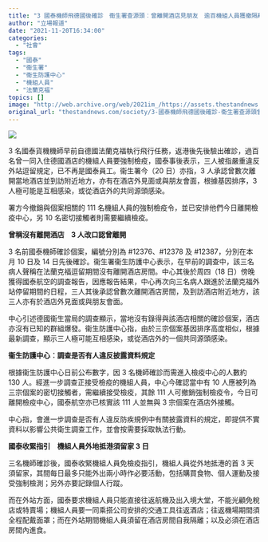 ```yaml
---
title: "3 國泰機師飛德國後確診　衞生署查源頭︰曾離開酒店見朋友　逾百機組人員獲撤隔離令"
author: "立場報道"
date: "2021-11-20T16:34:00"
categories:
  - "社會"
tags:
  - "國泰"
  - "衞生署"
  - "衞生防護中心"
  - "機組人員"
  - "法蘭克福"
topics: []
image: "http://web.archive.org/web/2021im_/https://assets.thestandnews.com/media/photos/trailersspnsg-22_hTAvE.png"
original_url: "thestandnews.com/society/3-國泰機師飛德國後確診-衞生署查源頭曾離開酒店見朋友-逾百機組人員獲撤隔離令"
---
```

![](http://web.archive.org/web/2021im_/https://assets.thestandnews.com/media/photos/trailersspnsg-22_hTAvE.png)

3 名國泰貨機機師早前自德國法蘭克福執行飛行任務，返港後先後驗出確診，過百名曾一同入住德國酒店的機組人員要強制檢疫，國泰事後表示，三人被指嚴重違反外站逗留規定，已不再是國泰員工。衞生署今（20 日）亦指，3 人承認曾數次離開當地酒店並到訪附近地方，亦有在酒店外見面或與朋友會面，根據基因排序，3 人極可能是互相感染，或從酒店外的共同源頭感染。

署方今撤銷與個案相關的 111 名機組人員的強制檢疫令，並已安排他們今日離開檢疫中心，另 10 名密切接觸者則需要繼續檢疫。

**曾稱沒有離開酒店　3 人改口認曾離開**

3 名前國泰機師確診個案，編號分別為 #12376、#12378 及 #12387，分別在本月 10 日及 14 日先後確診。衞生署衞生防護中心表示，在早前的調查中，該三名病人聲稱在法蘭克福逗留期間沒有離開酒店房間。中心其後於周四（18 日）傍晚獲得國泰航空的調查報告，因應報告結果，中心再次向三名病人跟進於法蘭克福外站停留期間的日程，三人其後承認曾數次離開酒店房間，及到訪酒店附近地方，該三人亦有於酒店外見面或與朋友會面。

中心引述德國衞生當局的調查顯示，當地沒有錄得與該酒店相關的確診個案，酒店亦沒有已知的群組爆發。衞生防護中心指，由於三宗個案基因排序高度相似，根據最新調查，顯示三人極可能互相感染，或從酒店外的一個共同源頭感染。

**衞生防護中心︰調查是否有人違反披露資料規定**

根據衞生防護中心日前公布數字，因 3 名機師確診而需進入檢疫中心的人數約 130 人。經進一步調查正接受檢疫的機組人員，中心今確認當中有 10 人應被列為三宗個案的密切接觸者，需繼續接受檢疫，其餘 111 人可撤銷強制檢疫令，今日可離開檢疫中心，國泰航空亦已核實該 111 人並無與 3 宗個案在酒店外接觸。

中心指，會進一步調查是否有人違反防疾規例中有關披露資料的規定，即提供不實資料以影響公共衛生調查工作，並會按需要採取執法行動。　

**國泰收緊指引　機組人員外地抵港須留家 3 日**

三名機師確診後，國泰收緊機組人員免檢疫指引，機組人員從外地抵港的首 3 天須留家，其間每日最多只能外出兩小時作必要活動，包括購買食物、個人運動及接受強制檢測；另外亦要記錄個人行蹤。

而在外站方面，國泰要求機組人員只能直接往返航機及出入境大堂，不能光顧免稅店或特賣場；機組人員要一同乘搭公司安排的交通工具往返酒店；往返機場期間須全程配戴面罩；而在外站期間機組人員須留在酒店房間自我隔離；以及必須在酒店房間內進食。